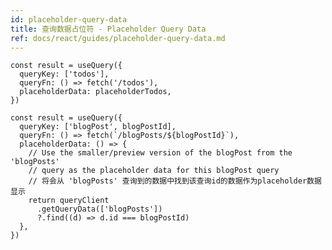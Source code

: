 ```yaml
---
id: placeholder-query-data
title: 查询数据占位符 - Placeholder Query Data
ref: docs/react/guides/placeholder-query-data.md
---
```


[//]: # 'Example'

```tsx
const result = useQuery({
  queryKey: ['todos'],
  queryFn: () => fetch('/todos'),
  placeholderData: placeholderTodos,
})
```

[//]: # 'Example'
[//]: # 'Memoization'
[//]: # 'Memoization'
[//]: # 'Example2'
[//]: # 'Example2'
[//]: # 'Example3'

```tsx
const result = useQuery({
  queryKey: ['blogPost', blogPostId],
  queryFn: () => fetch(`/blogPosts/${blogPostId}`),
  placeholderData: () => {
    // Use the smaller/preview version of the blogPost from the 'blogPosts'
    // query as the placeholder data for this blogPost query
    // 将会从 'blogPosts' 查询到的数据中找到该查询id的数据作为placeholder数据显示
    return queryClient
      .getQueryData(['blogPosts'])
      ?.find((d) => d.id === blogPostId)
  },
})
```

[//]: # 'Example3'
[//]: # 'Materials'
[//]: # 'Materials'
